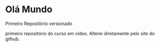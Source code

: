 # Olá Mundo
 Primeiro Repositório versionado

primeiro repositório do curso em video.
Alterei diretamente pelo site do github.
